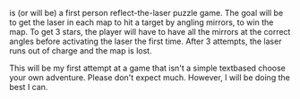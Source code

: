 <Currently Untitled Mirror Game> is (or will be) a first person reflect-the-laser puzzle game. The goal will be to get the laser in each map to hit a target by angling mirrors, to win the map. To get 3 stars, the player will have to have all the mirrors at the correct angles before activating the laser the first time. After 3 attempts, the laser runs out of charge and the map is lost.

This will be my first attempt at a game that isn't a simple textbased choose your own adventure. Please don't expect much. However, I will be doing the best I can.
